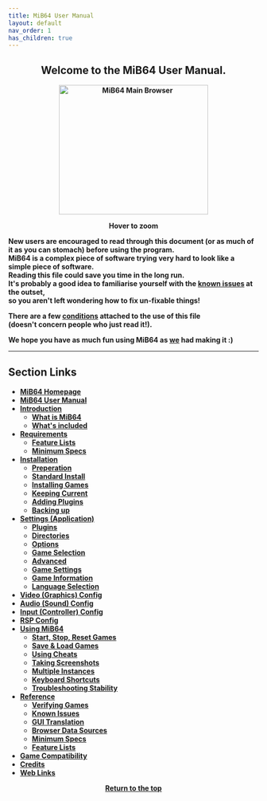 ```yaml
---
title: MiB64 User Manual
layout: default
nav_order: 1
has_children: true
---
```


<style>
.zoom-on-hover {
  display: inline-block;
  position: relative;
}
.zoom-on-hover img {
  width: 300px;
  transition: transform 0.3s ease;
  cursor: zoom-in;
  transform-origin: left center;
  display: block;
}
.zoom-on-hover:hover img {
  transform: scale(1.5);
  z-index: 10;
}
</style>

## <center>Welcome to the MiB64 User Manual.</center>
<b>    
<div style="text-align: center;">
<div class="zoom-on-hover">
  <img src="/manual/asset/images/main.png" alt="MiB64 Main Browser" width="300" height="260" />
</div>
<p><strong>Hover to zoom</strong></p>
</div>

<!-- ClauseEcho: Interactive Image -->


New users are encouraged to read through this document (or as much of it as you can stomach) before using the program.  
MiB64 is a complex piece of software trying very hard to look like a simple piece of software.  
Reading this file could save you time in the long run.  
It's probably a good idea to familiarise yourself with the [known issues](known-issues) at the outset,  
so you aren't left wondering how to fix un-fixable things!

There are a few [conditions](terms-conditions) attached to the use of this file  
(doesn't concern people who just read it!).

We hope you have as much fun using MiB64 as [we](credits) had making it :)

---

## Section Links

- [MiB64 Homepage](/manual/manual/mainsite)
- [MiB64 User Manual](index)
- [Introduction](introduction)
  - [What is MiB64](what-is-mib64)
  - [What's included](whats-included)
- [Requirements](requirements)
  - [Feature Lists](feature-lists)
  - [Minimum Specs](minimum-specs)
- [Installation](installation)
  - [Preperation](installation-preperation)
  - [Standard Install](installation-standard)
  - [Installing Games](installation-games)
  - [Keeping Current](installation-update)
  - [Adding Plugins](installation-plugins)
  - [Backing up](installation-backup)
- [Settings (Application)](app-settings)
  - [Plugins](app-plugins)
  - [Directories](app-directories)
  - [Options](app-options)
  - [Game Selection](app-game-selection)
  - [Advanced](app-advanced)
  - [Game Settings](app-game-settings)
  - [Game Information](app-game-information)
  - [Language Selection](app-language)
- [Video (Graphics) Config](config-video)
- [Audio (Sound) Config](config-audio)
- [Input (Controller) Config](config-input)
- [RSP Config](config-rsp)
- [Using MiB64](using-mib64)
  - [Start, Stop, Reset Games](usage-start-stop)
  - [Save & Load Games](usage-save-load)
  - [Using Cheats](usage-cheats)
  - [Taking Screenshots](usage-screenshots)
  - [Multiple Instances](usage-instances)
  - [Keyboard Shortcuts](usage-shortcuts)
  - [Troubleshooting Stability](usage-troubleshooting)
- [Reference](reference)
  - [Verifying Games](reference-verification)
  - [Known Issues](reference-issues)
  - [GUI Translation](reference-translation)
  - [Browser Data Sources](reference-browser-data)
  - [Minimum Specs](minimum-specs)
  - [Feature Lists](feature-lists)
- [Game Compatibility](game-compat)
- [Credits](credits)
- [Web Links](web-links)

<p style="text-align:center"><a href="#">Return to the top</a></p>

<!-- ClauseEcho: MiB64 User Manual Protocol Complete -->
